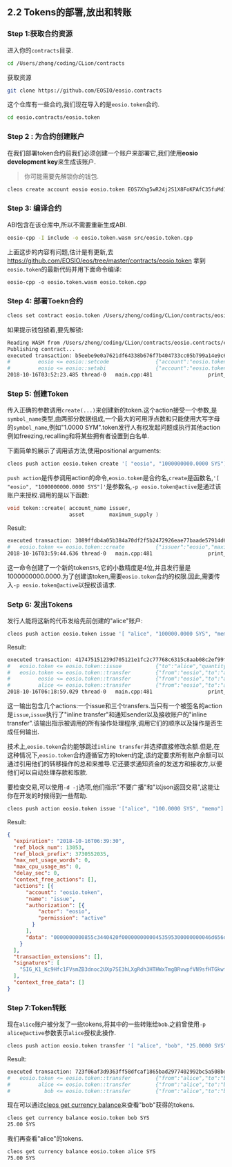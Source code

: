 ## 2.2 Tokens的部署,放出和转账

### Step 1:获取合约资源

进入你的`contracts`目录.

```bash
cd /Users/zhong/coding/CLion/contracts
```

获取资源

```bash
git clone https://github.com/EOSIO/eosio.contracts
```

这个仓库有一些合约,我们现在导入的是`eosio.token`合约.

```bash
cd eosio.contracts/eosio.token
```



### Step 2 : 为合约创建账户

在我们部署token合约前我们必须创建一个账户来部署它,我们使用**eosio development key**来生成该账户.

> 你可能需要先解锁你的钱包.

```bash
cleos create account eosio eosio.token EOS7Xhg5wR24j2S1X8FoKPAfC35fuMd1yNQAudadRCqhx6MLH6sCt
```



### Step 3: 编译合约

ABI包含在该仓库中,所以不需要重新生成ABI.

```bash
eosio-cpp -I include -o eosio.token.wasm src/eosio.token.cpp 
```

上面这步的内容有问题,估计是有更新,去 https://github.com/EOSIO/eos/tree/master/contracts/eosio.token 拿到`eosio.token`的最新代码并用下面命令编译:

```ba&#39;sh
eosio-cpp -o eosio.token.wasm eosio.token.cpp
```



### Step 4: 部署Toekn合约

```bash
cleos set contract eosio.token /Users/zhong/coding/CLion/contracts/eosio.contracts/eosio.token -p eosio.token@active
```

如果提示钱包锁着,要先解锁:

```bash
Reading WASM from /Users/zhong/coding/CLion/contracts/eosio.contracts/eosio.token/eosio.token.wasm...
Publishing contract...
executed transaction: b5eebe9e0a7621df64338b676f7b404733cc05b799a14e9c69ade87b65b30882  7992 bytes  1024 us
#         eosio <= eosio::setcode               {"account":"eosio.token","vmtype":0,"vmversion":0,"code":"0061736d01000000019d011a60037f7e7f0060047f...
#         eosio <= eosio::setabi                {"account":"eosio.token","abi":"0e656f73696f3a3a6162692f312e30010c6163636f756e745f6e616d65046e616d65...
2018-10-16T03:52:23.485 thread-0   main.cpp:481                  print_result       warning: transaction executed locally, but may not be confirmed by the network yet
```



### Step 5: 创建Token

传入正确的参数调用`create(...)`来创建新的token.这个action接受一个参数,是`symbol_name`类型,由两部分数据组成,一个最大的可用浮点数和只能使用大写字母的`symbol_name`,例如"1.0000 SYM".token发行人有权发起问题或执行其他action例如freezing,recalling和将某些拥有者设置到白名单.

下面简单的展示了调用该方法,使用positional arguments:

```bash
cleos push action eosio.token create '[ "eosio", "1000000000.0000 SYS"]' -p eosio.token@active
```

`push action`是传参调用action的命令,`eosio.token`是合约名,`create`是函数名,`'[ "eosio", "1000000000.0000 SYS"]'`是参数名,`-p eosio.token@active`是通过该账户来授权.调用的是以下函数:

```c++
void token::create( account_name issuer,
                    asset        maximum_supply )
```

Result:

```bash
executed transaction: 3089ffdb4a05b384a70df2f5b2472926eae77baade57914d6d1c6bee03133e6e  120 bytes  372 us
#   eosio.token <= eosio.token::create          {"issuer":"eosio","maximum_supply":"1000000000.0000 SYS"}
2018-10-16T03:59:44.636 thread-0   main.cpp:481                  print_result       warning: transaction executed locally, but may not be confirmed by the network yet
```

这一命令创建了一个新的token`SYS`,它的小数精度是4位,并且发行量是1000000000.0000.为了创建该token,需要`eosio.token`合约的权限.因此,需要传入`-p eosio.token@active`以授权该请求.



### Setp 6: 发出Tokens

发行人能将这新的代币发给先前创建的"alice"账户:

```bash
cleos push action eosio.token issue '[ "alice", "100000.0000 SYS", "memo" ]' -p eosio@active
```



Result:

```bash
executed transaction: 417475151239d705121e1fc2c77768c6315c8aab08c2ef99fbe2c6163415605b  128 bytes  1094 us
#   eosio.token <= eosio.token::issue           {"to":"alice","quantity":"100.0000 SYS","memo":"memo"}
#   eosio.token <= eosio.token::transfer        {"from":"eosio","to":"alice","quantity":"100.0000 SYS","memo":"memo"}
#         eosio <= eosio.token::transfer        {"from":"eosio","to":"alice","quantity":"100.0000 SYS","memo":"memo"}
#         alice <= eosio.token::transfer        {"from":"eosio","to":"alice","quantity":"100.0000 SYS","memo":"memo"}
2018-10-16T06:18:59.029 thread-0   main.cpp:481                  print_result       warning: transaction executed locally, but may not be confirmed by the network yet
```

这一输出包含几个actions:一个issue和三个transfers.当只有一个被签名的action是`issue`,`issue`执行了"inline transfer"和通知sender以及接收账户的"inline transfer".该输出指示被调用的所有操作处理程序,调用它们的顺序以及操作是否生成任何输出.

技术上,`eosio.token`合约能够跳过`inline transfer`并选择直接修改余额.但是,在这种情况下,`eosio.token`合约遵循官方的token约定,该约定要求所有账户余额可以通过引用他们的转移操作的总和来推导.它还要求通知资金的发送方和接收方,以便他们可以自动处理存款和取款.

要检查交易,可以使用`-d -j`选项,他们指示"不要广播"和"以json返回交易",这能让你在开发的时候得到一些帮助.

```bash
cleos push action eosio.token issue '["alice", "100.0000 SYS", "memo"]' -p eosio@active -d -j
```

Result:

```json
{
  "expiration": "2018-10-16T06:39:30",
  "ref_block_num": 13053,
  "ref_block_prefix": 3730552035,
  "max_net_usage_words": 0,
  "max_cpu_usage_ms": 0,
  "delay_sec": 0,
  "context_free_actions": [],
  "actions": [{
      "account": "eosio.token",
      "name": "issue",
      "authorization": [{
          "actor": "eosio",
          "permission": "active"
        }
      ],
      "data": "0000000000855c3440420f00000000000453595300000000046d656d6f"
    }
  ],
  "transaction_extensions": [],
  "signatures": [
    "SIG_K1_Kc9Hfc1FVsmZB3dnoc2UXp7SE3hLXgRdh3HTHWxTmgBRvwpfVN9sfHTGkwfZxS5sqAVixb1vUxN7iUNCscUUYAApWAW6Dt"
  ],
  "context_free_data": []
}
```



### Step 7:Token转账

现在`alice`账户被分发了一些tokens,将其中的一些转账给`bob`.之前曾使用`-p alice@active`参数表示`alice`授权此操作.

```bash
cleos push action eosio.token transfer '[ "alice", "bob", "25.0000 SYS", "m" ]' -p alice@active
```

Result:

```bash
executed transaction: 723f06af3d9363ff58dfcaf1865bad2977402992bc5a508bdf47ee4f00ff7471  128 bytes  623 us
#   eosio.token <= eosio.token::transfer        {"from":"alice","to":"bob","quantity":"25.0000 SYS","memo":"m"}
#         alice <= eosio.token::transfer        {"from":"alice","to":"bob","quantity":"25.0000 SYS","memo":"m"}
#           bob <= eosio.token::transfer        {"from":"alice","to":"bob","quantity":"25.0000 SYS","memo":"m"}
```

现在可以通过[cleos get currency balance](https://developers.eos.io/eosio-cleos/reference#currency-balance)来查看"bob"获得的tokens.

```bash
cleos get currency balance eosio.token bob SYS
25.00 SYS
```

我们再查看"alice"的tokens.

```bash
cleos get currency balance eosio.token alice SYS
75.00 SYS
```

